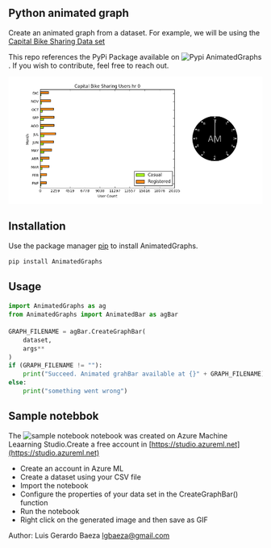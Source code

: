 ## Python animated graph

Create an animated graph from a dataset. For example, we will be using the [Capital Bike Sharing Data set](https://archive.ics.uci.edu/ml/datasets/bike+sharing+dataset)

This repo references the PyPi Package available on ![Pypi AnimatedGraphs](https://pypi.org/project/AnimatedGraphs/). If you wish to contribute, feel free to reach out.

![animated graph](https://github.com/lgbaeza/py-animated-graph/blob/master/bike_sample.gif?raw=true)

## Installation

Use the package manager [pip](https://pip.pypa.io/en/stable/) to install AnimatedGraphs.

```bash
pip install AnimatedGraphs
```

## Usage

```python
import AnimatedGraphs as ag
from AnimatedGraphs import AnimatedBar as agBar

GRAPH_FILENAME = agBar.CreateGraphBar(
    dataset,
    args**
)
if (GRAPH_FILENAME != ""):
    print("Succeed. Animated grahBar available at {}" + GRAPH_FILENAME)
else:
    print("something went wrong")
```

## Sample notebbok

The ![sample notebook notebook](https://github.com/lgbaeza/py-animated-graph/blob/master/Animated%20Graph%20Sample%20Usage.ipynb) was created on Azure Machine Leaarning Studio.Create a free account in [https://studio.azureml.net](https://studio.azureml.net)

* Create an account in Azure ML
* Create a dataset using your CSV file
* Import the notebook
* Configure the properties of your data set in the CreateGraphBar() function
* Run the notebook
* Right click on the generated image and then save as GIF

Author: Luis Gerardo Baeza
lgbaeza@gmail.com